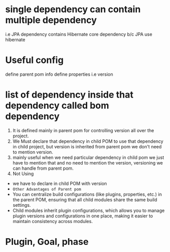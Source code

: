 # single dependency can contain multiple dependency
i.e JPA dependency contains Hibernate core dependency b/c JPA use hibernate

# Useful config
<parent> define parent pom info </parent>
<properties> define properties i.e version</properties>

# <dependencyManagement> list of dependency </dependencyManagement> inside that dependency called bom dependency
1. It is defined mainly in parent pom for controlling version all over the project. 
2. We Must declare that dependency in child POM to use that dependency in child project,
   but version is inherited from parent pom we don't need to mention version.
3. mainly useful when we need particular dependency in child pom we just have to mention that and 
   no need to mention the version, versioning we can handle from parent pom.
4. Not Using <dependencyManagement>
-  we have to declare in child POM with version
- `Other Advantages of Parent pom`
- You can centralize build configurations (like plugins, properties, etc.) in the parent POM, 
  ensuring that all child modules share the same build settings.
- Child modules inherit plugin configurations, which allows you to manage plugin versions and configurations in one 
  place, making it easier to maintain consistency across modules.


# Plugin, Goal, phase
